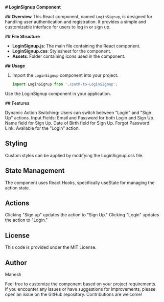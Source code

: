 **# LoginSignup Component**

**## Overview**
This React component, named `LoginSignup`, is designed for handling user authentication and registration. It provides a simple and customizable interface for users to log in or sign up.

**## File Structure**
- **LoginSignup.js**: The main file containing the React component.
- **LoginSignup.css**: Stylesheet for the component.
- **Assets**: Folder containing icons used in the component.

**## Usage**
1. Import the `LoginSignup` component into your project.
   ```javascript
   import LoginSignup from './path-to-LoginSignup';
Use the LoginSignup component in your application.

<LoginSignup />
## Features

Dynamic Action Switching: Users can switch between "Login" and "Sign Up" actions.
Input Fields:
Email and Password for both Login and Sign Up.
Name field for Sign Up.
Date of Birth field for Sign Up.
Forgot Password Link: Available for the "Login" action.
## Styling
Custom styles can be applied by modifying the LoginSignup.css file.

## State Management
The component uses React Hooks, specifically useState for managing the action state.

## Actions

Clicking "Sign up" updates the action to "Sign Up."
Clicking "Login" updates the action to "Login."
## License
This code is provided under the MIT License.

## Author
Mahesh

Feel free to customize the component based on your project requirements. If you encounter any issues or have suggestions for improvements, please open an issue on the GitHub repository. Contributions are welcome!
